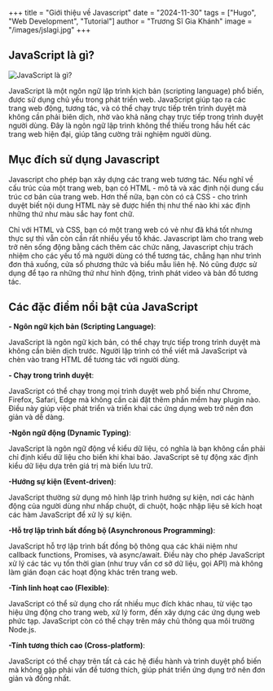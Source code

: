 +++
title = "Giới thiệu về Javascript"
date = "2024-11-30"
tags = ["Hugo", "Web Development", "Tutorial"]
author = "Trương Sĩ Gia Khánh"
image = "/images/jslagi.jpg"
+++

## JavaScript là gì?

![JavaScript là gì?](/KhanhBlog/images/jslagi.jpg)

JavaScript là một ngôn ngữ lập trình kịch bản (scripting language) phổ biến, được sử dụng chủ yếu trong phát triển web. JavaScript giúp tạo ra các trang web động, tương tác, và có thể chạy trực tiếp trên trình duyệt mà không cần phải biên dịch, nhờ vào khả năng chạy trực tiếp trong trình duyệt người dùng. Đây là ngôn ngữ lập trình không thể thiếu trong hầu hết các trang web hiện đại, giúp tăng cường trải nghiệm người dùng.

## Mục đích sử dụng Javascript
Javascript cho phép bạn xây dựng các trang web tương tác. Nếu nghĩ về cấu trúc của một trang web, bạn có HTML - mô tả  và xác định nội dung cấu trúc cơ bản của trang web. Hơn thế nữa, bạn còn có cả CSS - cho trình duyệt biết nội dung HTML này sẽ được hiển thị như thế nào khi xác định những thứ như màu sắc hay font chữ. 

Chỉ với HTML và CSS, bạn có một trang web có vẻ như đã khá tốt nhưng thực sự thì vẫn còn cần rất nhiều yếu tố khác. Javascript làm cho trang web trở nên sống động bằng cách thêm các chức năng, Javascript chịu trách nhiệm cho các yếu tố mà người dùng có thể tương tác, chẳng hạn như trình đơn thả xuống, cửa số phương thức và biểu mẫu liên hệ. Nó cũng được sử dụng để tạo ra những thứ như hình động, trình phát video và bản đồ tương tác.

## Các đặc điểm nổi bật của JavaScript
**- Ngôn ngữ kịch bản (Scripting Language)**:

JavaScript là ngôn ngữ kịch bản, có thể chạy trực tiếp trong trình duyệt mà không cần biên dịch trước. Người lập trình có thể viết mã JavaScript và chèn vào trang HTML để tương tác với người dùng.

**- Chạy trong trình duyệt**:

JavaScript có thể chạy trong mọi trình duyệt web phổ biến như Chrome, Firefox, Safari, Edge mà không cần cài đặt thêm phần mềm hay plugin nào. Điều này giúp việc phát triển và triển khai các ứng dụng web trở nên đơn giản và dễ dàng.

**-Ngôn ngữ động (Dynamic Typing)**:

JavaScript là ngôn ngữ động về kiểu dữ liệu, có nghĩa là bạn không cần phải chỉ định kiểu dữ liệu cho biến khi khai báo. JavaScript sẽ tự động xác định kiểu dữ liệu dựa trên giá trị mà biến lưu trữ.

**-Hướng sự kiện (Event-driven)**:

JavaScript thường sử dụng mô hình lập trình hướng sự kiện, nơi các hành động của người dùng như nhấp chuột, di chuột, hoặc nhập liệu sẽ kích hoạt các hàm JavaScript để xử lý sự kiện.

**-Hỗ trợ lập trình bất đồng bộ (Asynchronous Programming)**:

JavaScript hỗ trợ lập trình bất đồng bộ thông qua các khái niệm như callback functions, Promises, và async/await. Điều này cho phép JavaScript xử lý các tác vụ tốn thời gian (như truy vấn cơ sở dữ liệu, gọi API) mà không làm gián đoạn các hoạt động khác trên trang web.

**-Tính linh hoạt cao (Flexible)**:

JavaScript có thể sử dụng cho rất nhiều mục đích khác nhau, từ việc tạo hiệu ứng động cho trang web, xử lý form, đến xây dựng các ứng dụng web phức tạp. JavaScript còn có thể chạy trên máy chủ thông qua môi trường Node.js.

**-Tính tương thích cao (Cross-platform)**:

JavaScript có thể chạy trên tất cả các hệ điều hành và trình duyệt phổ biến mà không gặp phải vấn đề tương thích, giúp phát triển ứng dụng trở nên đơn giản và đồng nhất.


